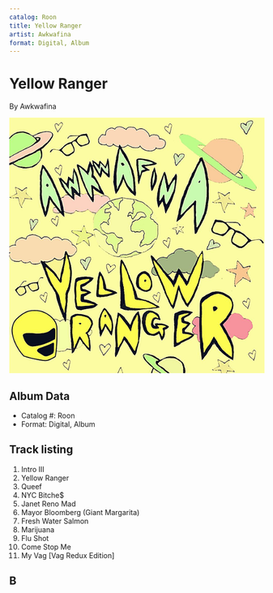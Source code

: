 ```yaml
---
catalog: Roon
title: Yellow Ranger
artist: Awkwafina
format: Digital, Album
---
```


# Yellow Ranger

By Awkwafina

![](../../assets/albumcovers/Awkwafina-Yellow_Ranger.png)

## Album Data

- Catalog #: Roon
- Format: Digital, Album


## Track listing


1. Intro III
2. Yellow Ranger
3. Queef
4. NYC Bitche$
5. Janet Reno Mad
6. Mayor Bloomberg (Giant Margarita)
7. Fresh Water Salmon
8. Marijuana
9. Flu Shot
10. Come Stop Me
11. My Vag [Vag Redux Edition]

## B

